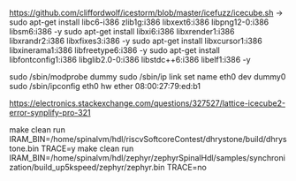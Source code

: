 https://github.com/cliffordwolf/icestorm/blob/master/icefuzz/icecube.sh
->
sudo apt-get install libc6-i386 zlib1g:i386 libxext6:i386 libpng12-0:i386 libsm6:i386 -y
sudo apt-get install libxi6:i386 libxrender1:i386 libxrandr2:i386 libxfixes3:i386 -y
sudo apt-get install libxcursor1:i386 libxinerama1:i386 libfreetype6:i386 -y
sudo apt-get install libfontconfig1:i386 libglib2.0-0:i386 libstdc++6:i386 libelf1:i386 -y

sudo /sbin/modprobe dummy
sudo /sbin/ip link set name eth0 dev dummy0
sudo /sbin/ipconfig eth0 hw ether 08:00:27:79:ed:b1

https://electronics.stackexchange.com/questions/327527/lattice-icecube2-error-synplify-pro-321

make clean run IRAM_BIN=/home/spinalvm/hdl/riscvSoftcoreContest/dhrystone/build/dhrystone.bin TRACE=y
make clean run IRAM_BIN=/home/spinalvm/hdl/zephyr/zephyrSpinalHdl/samples/synchronization/build_up5kspeed/zephyr/zephyr.bin TRACE=no

